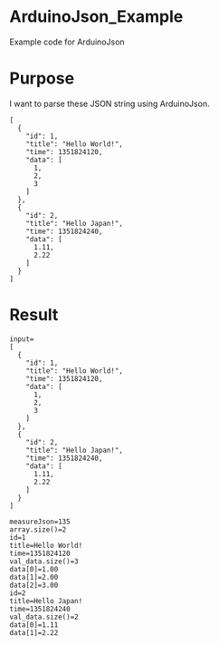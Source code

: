 # ArduinoJson_Example
Example code for ArduinoJson

# Purpose
I want to parse these JSON string using ArduinoJson.   

```
[
  {
    "id": 1,
    "title": "Hello World!",
    "time": 1351824120,
    "data": [
      1,
      2,
      3
    ]
  },
  {
    "id": 2,
    "title": "Hello Japan!",
    "time": 1351824240,
    "data": [
      1.11,
      2.22
    ]
  }
]
```

# Result
```
input=
[
  {
    "id": 1,
    "title": "Hello World!",
    "time": 1351824120,
    "data": [
      1,
      2,
      3
    ]
  },
  {
    "id": 2,
    "title": "Hello Japan!",
    "time": 1351824240,
    "data": [
      1.11,
      2.22
    ]
  }
]

measureJson=135
array.size()=2
id=1
title=Hello World!
time=1351824120
val_data.size()=3
data[0]=1.00
data[1]=2.00
data[2]=3.00
id=2
title=Hello Japan!
time=1351824240
val_data.size()=2
data[0]=1.11
data[1]=2.22
```
